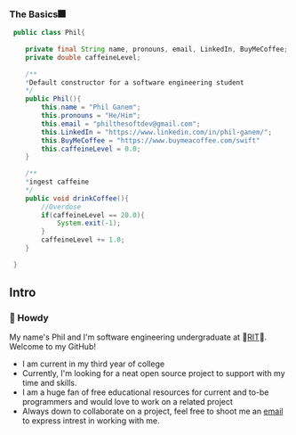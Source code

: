 ### The Basics🎆
```java
 public class Phil{
 	
	private final String name, pronouns, email, LinkedIn, BuyMeCoffee;
	private double caffeineLevel; 
	
 	/**
	*Default constructor for a software engineering student
	*/
	public Phil(){
 		this.name = "Phil Ganem";
		this.pronouns = "He/Him";
		this.email = "philthesoftdev@gmail.com";
		this.LinkedIn = "https://www.linkedin.com/in/phil-ganem/";
 		this.BuyMeCoffee = "https://www.buymeacoffee.com/swift"
		this.caffeineLevel = 0.0;
	}
	
	/**
	*ingest caffeine
	*/
	public void drinkCoffee(){
		//Overdose
		if(caffeineLevel == 20.0){
			System.exit(-1);
		}
		caffeineLevel += 1.0;
	}
	
 }
 ```
## Intro
### 🤠 Howdy 
My name's Phil and I'm software engineering undergraduate at 🐯<a href="https://www.rit.edu/">RIT</a>🐯. Welcome to my GitHub!
- I am current in my third year of college
- Currently, I'm looking for a neat open source project to support with my time and skills.
- I am a huge fan of free educational resources for current and to-be programmers and would love to work on a related project
- Always down to collaborate on a project, feel free to shoot me an <a href="mailto:philthesoftdev@gmail.com">email</a> to express intrest in working with me.

<!--
**SwiftWindz/SwiftWindz** is a ✨ _special_ ✨ repository because its `README.md` (this file) appears on your GitHub profile.
